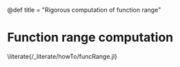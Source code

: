 @def title = "Rigorous computation of function range"

# Function range computation

\literate{/_literate/howTo/funcRange.jl}